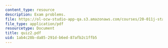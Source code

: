 ```yaml
---
content_type: resource
description: Exam problems.
file: https://ol-ocw-studio-app-qa.s3.amazonaws.com/courses/20-011j-statistical-thermodynamics-of-biomolecular-systems-be-011j-spring-2004/1ab4c28bda85291db6ed87afb2c1ffb5_quiz2.pdf
file_type: application/pdf
resourcetype: Document
title: quiz2.pdf
uid: 1ab4c28b-da85-291d-b6ed-87afb2c1ffb5
---
```

